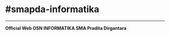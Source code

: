 <h1>#smapda-informatika</h1>
<hr>
<p><b>Official Web OSN INFORMATIKA SMA Pradita Dirgantara</b></p>
